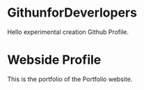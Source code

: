 # GithunforDeverlopers
Hello experimental creation Github Profile.
# Webside Profile
This is the portfolio of the Portfolio website.